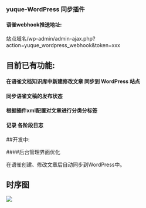 
### yuque-WordPress 同步插件

#### 语雀webhook推送地址:
站点域名/wp-admin/admin-ajax.php?action=yuque_wordpress_webhook&token=xxx


## 目前已有功能:

#### 在语雀文档知识库中新建修改文章 同步到 WordPress 站点

#### 同步语雀文稿的发布状态

#### 根据插件xml配置对文章进行分类分标签

#### 记录 各阶段日志

##开发中:
 
####后台管理界面优化


在语雀创建、修改文章后自动同步到WordPress中。
## 时序图
![](https://cdn.nlark.com/yuque/__puml/94976882d376c5798d91bc5fbd1ff23f.svg#lake_card_v2=eyJ0eXBlIjoicHVtbCIsImNvZGUiOiJAc3RhcnR1bWxcblxuYXV0b251bWJlclxuYXV0b2FjdGl2YXRlIG9uXG5cbmFjdG9yIOeUqOaItyBhcyB1c2VyXG5wYXJ0aWNpcGFudCBcInl1cXVlXCIgYXMgeXVxdWVcbnBhcnRpY2lwYW50IFwieXVxdWUtd29yZHByZXNzLXBsdWdpblwiIGFzIHBsdWdpblxucGFydGljaXBhbnQgXCJ3b3JkcHJlc3NcIiBhcyB3cFxuXG51c2VyLT55dXF1ZTrliJvlu7rjgIHkv67mlLnmlofnq6DlkI4g54K55Ye75L-d5a2YXG55dXF1ZS0-cGx1Z2luOiDop6blj5F3ZWJob29r6K-35rGCXG5wbHVnaW4tPnBsdWdpbjror7vlj5Z3ZWJob29r6K-35rGC5Lit55qE5paH56ugaWRcbnBsdWdpbi0-d3A66I635Y-W5pWw5o2u5bqT5Lit5a2Y5YKo55qEdG9rZW5cbnJldHVybiDov5Tlm550b2tlblxucGx1Z2luLT55dXF1ZTrmoLnmja7mlofnq6BpZCDmkLrluKZ0b2tlbuiOt-WPluWIsOaWh-eroOivpuaDhVxucmV0dXJuIOaWh-eroOivpuaDhVxucGx1Z2luLT5wbHVnaW466Kej5p6Q5paH56ug6K-m5oOFXG5wbHVnaW4tPndwOuS_neWtmOaWh-eroOiHs3dw5pWw5o2u5bqTXG5AZW5kdW1sIiwidXJsIjoiaHR0cHM6Ly9jZG4ubmxhcmsuY29tL3l1cXVlL19fcHVtbC85NDk3Njg4MmQzNzZjNTc5OGQ5MWJjNWZiZDFmZjIzZi5zdmciLCJpZCI6Ilo0c2lEIiwibWFyZ2luIjp7InRvcCI6dHJ1ZSwiYm90dG9tIjp0cnVlfSwiY2FyZCI6ImRpYWdyYW0ifQ==)